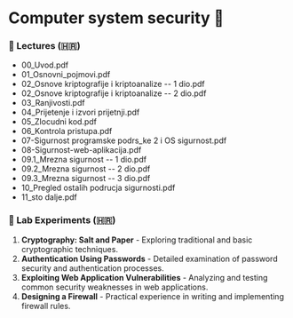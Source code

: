 # Computer system security 📂

### 📘 Lectures (🇭🇷)
- 00_Uvod.pdf
- 01_Osnovni_pojmovi.pdf
- 02_Osnove kriptografije i kriptoanalize -- 1 dio.pdf
- 02_Osnove kriptografije i kriptoanalize -- 2 dio.pdf
- 03_Ranjivosti.pdf
- 04_Prijetenje i izvori prijetnji.pdf
- 05_Zlocudni kod.pdf
- 06_Kontrola pristupa.pdf
- 07-Sigurnost programske podrs_ke 2 i OS sigurnost.pdf
- 08-Sigurnost-web-aplikacija.pdf
- 09.1_Mrezna sigurnost -- 1 dio.pdf
- 09.2_Mrezna sigurnost -- 2 dio.pdf
- 09.3_Mrezna sigurnost -- 3 dio.pdf
- 10_Pregled ostalih podrucja sigurnosti.pdf
- 11_sto dalje.pdf

### 🔬 Lab Experiments (🇭🇷)
1. **Cryptography: Salt and Paper** - Exploring traditional and basic cryptographic techniques.
2. **Authentication Using Passwords** - Detailed examination of password security and authentication processes.
3. **Exploiting Web Application Vulnerabilities** - Analyzing and testing common security weaknesses in web applications.
4. **Designing a Firewall** - Practical experience in writing and implementing firewall rules.